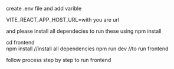 create .env file and add varible

VITE_REACT_APP_HOST_URL=with you are url

and please install all dependecies to run these using npm install


cd frontend  
npm install //install all dependencies
npm run dev   //to run frontend

follow process step by step to run frontend
